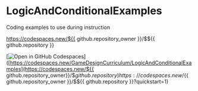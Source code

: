 # LogicAndConditionalExamples
Coding examples to use during instruction 

https://codespaces.new/${{ github.repository_owner }}/$${{ github.repository }}


[![Open in GitHub Codespaces](https://github.com/codespaces/badge.svg)]([https://codespaces.new/GameDesignCurriculum/LogicAndConditionalExamples](https://codespaces.new/${{ github.repository_owner}}/$${{ github.repository }})https://codespaces.new/${{ github.repository_owner }}/$${{ github.repository }}?quickstart=1)
